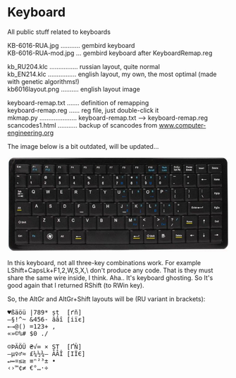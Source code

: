 # Keyboard
All public stuff related to keyboards  

KB-6016-RUA.jpg ........... gembird keyboard  
KB-6016-RUA-mod.jpg ... gembird keyboard after KeyboardRemap.reg  

kb_RU204.klc ................ russian layout, quite normal  
kb_EN214.klc ................ english layout, my own, the most optimal (made with genetic algorithms!)  
kb6016layout.png .......... english layout image  

keyboard-remap.txt ....... definition of remapping  
keyboard-remap.reg ...... reg file, just double-click it  
mkmap.py ..................... keyboard-remap.txt --> keyboard-remap.reg  
scancodes1.html ........... backup of scancodes from www.computer-engineering.org  

The image below is a bit outdated, will be updated...  

![KB-6016-RUA-modified](https://github.com/georgiy-pruss/Keyboard/blob/master/KB-6016-RUA-mod.jpg)

In this keyboard, not all three-key combinations work. For example LShift+CapsLk+F1,2,W,S,X,\\ don't produce any code. That is they must share the same wire inside, I think. Aha.. It's keyboard ghosting. So It's good again that I returned RShift (to RWin key).

So, the AltGr and AltGr+Shift layouts will be (RU variant in brackets):

<pre>♥ßäöü |789* șț  [ґñ]  
—§!^~ &456- ăâî [іїє]  
←→@() =123+ ,  
«»©%# $0_./</pre>  

<pre>☺ÞÄÖÜ ₴√∞ × ȘȚ  [ҐÑ]  
–µ♀♂≈ £¼½¾– ĂÂÎ [ІЇЄ]  
↵↔¤≤≥ ≡ⁿ²³± •  
‹›™¢≠ €°…·÷</pre>
